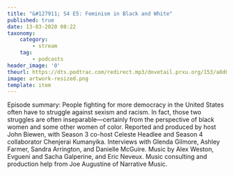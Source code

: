 ```yaml
---
title: "&#127911; S4 E5: Feminism in Black and White"
published: true
date: 13-03-2020 08:22
taxonomy:
    category:
        - stream
    tag:
        - podcasts
header_image: '0'
theurl: https://dts.podtrac.com/redirect.mp3/dovetail.prxu.org/153/a8d64060-ae68-4866-8604-f23d4a8d0151/S4E5_SegA_1.mp3
image: artwork-resized.png
template: item
--- 
```

Episode summary: People fighting for more democracy in the United States often have to struggle against sexism and racism. In fact, those two struggles are often inseparable—certainly from the perspective of black women and some other women of color. Reported and produced by host John Biewen, with Season 3 co-host Celeste Headlee and Season 4 collaborator Chenjerai Kumanyika. Interviews with Glenda Gilmore, Ashley Farmer, Sandra Arrington, and Danielle McGuire. Music by Alex Weston, Evgueni and Sacha Galperine, and Eric Neveux. Music consulting and production help from Joe Augustine of Narrative Music.
